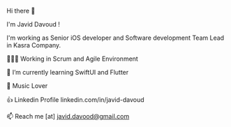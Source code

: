Hi there 👋

I'm Javid Davoud !

I'm working as Senior iOS developer and Software development Team Lead in Kasra Company.

👨🏻‍💻  Working in Scrum and Agile Environment

🌱 I’m currently learning SwiftUI and Flutter

🎵  Music Lover

👍  Linkedin Profile linkedin.com/in/javid-davoud

📫  Reach me [at] javid.davood@gmail.com
